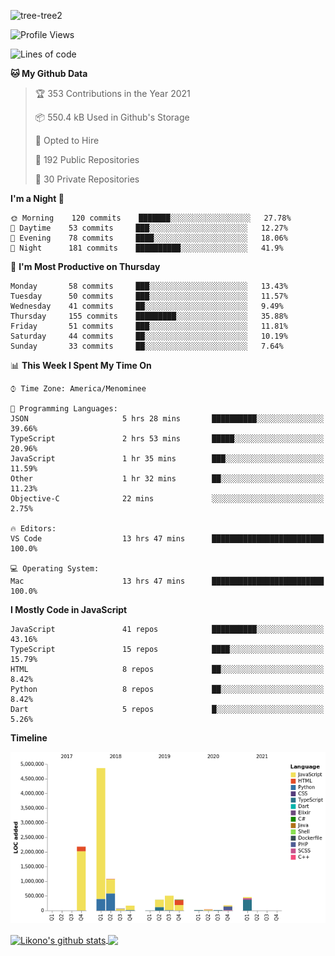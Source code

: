 ![tree-tree2](https://user-images.githubusercontent.com/15727947/99866266-688a6380-2b75-11eb-958b-273006b198d8.jpg)


<!--START_SECTION:waka-->
![Profile Views](http://img.shields.io/badge/Profile%20Views-0-blue)

![Lines of code](https://img.shields.io/badge/From%20Hello%20World%20I%27ve%20Written-10.3%20million%20lines%20of%20code-blue)

**🐱 My Github Data** 

> 🏆 353 Contributions in the Year 2021
 > 
> 📦 550.4 kB Used in Github's Storage 
 > 
> 💼 Opted to Hire
 > 
> 📜 192 Public Repositories 
 > 
> 🔑 30 Private Repositories  
 > 
**I'm a Night 🦉** 

```text
🌞 Morning    120 commits    ███████░░░░░░░░░░░░░░░░░░   27.78% 
🌆 Daytime    53 commits     ███░░░░░░░░░░░░░░░░░░░░░░   12.27% 
🌃 Evening    78 commits     ████░░░░░░░░░░░░░░░░░░░░░   18.06% 
🌙 Night      181 commits    ██████████░░░░░░░░░░░░░░░   41.9%

```
📅 **I'm Most Productive on Thursday** 

```text
Monday       58 commits     ███░░░░░░░░░░░░░░░░░░░░░░   13.43% 
Tuesday      50 commits     ███░░░░░░░░░░░░░░░░░░░░░░   11.57% 
Wednesday    41 commits     ██░░░░░░░░░░░░░░░░░░░░░░░   9.49% 
Thursday     155 commits    █████████░░░░░░░░░░░░░░░░   35.88% 
Friday       51 commits     ███░░░░░░░░░░░░░░░░░░░░░░   11.81% 
Saturday     44 commits     ██░░░░░░░░░░░░░░░░░░░░░░░   10.19% 
Sunday       33 commits     ██░░░░░░░░░░░░░░░░░░░░░░░   7.64%

```


📊 **This Week I Spent My Time On** 

```text
⌚︎ Time Zone: America/Menominee

💬 Programming Languages: 
JSON                     5 hrs 28 mins       ██████████░░░░░░░░░░░░░░░   39.66% 
TypeScript               2 hrs 53 mins       █████░░░░░░░░░░░░░░░░░░░░   20.96% 
JavaScript               1 hr 35 mins        ███░░░░░░░░░░░░░░░░░░░░░░   11.59% 
Other                    1 hr 32 mins        ██░░░░░░░░░░░░░░░░░░░░░░░   11.23% 
Objective-C              22 mins             ░░░░░░░░░░░░░░░░░░░░░░░░░   2.75%

🔥 Editors: 
VS Code                  13 hrs 47 mins      █████████████████████████   100.0%

💻 Operating System: 
Mac                      13 hrs 47 mins      █████████████████████████   100.0%

```

**I Mostly Code in JavaScript** 

```text
JavaScript               41 repos            ██████████░░░░░░░░░░░░░░░   43.16% 
TypeScript               15 repos            ████░░░░░░░░░░░░░░░░░░░░░   15.79% 
HTML                     8 repos             ██░░░░░░░░░░░░░░░░░░░░░░░   8.42% 
Python                   8 repos             ██░░░░░░░░░░░░░░░░░░░░░░░   8.42% 
Dart                     5 repos             █░░░░░░░░░░░░░░░░░░░░░░░░   5.26%

```


**Timeline**

![Chart not found](https://raw.githubusercontent.com/ianlikono/ianlikono/main/charts/bar_graph.png) 


<!--END_SECTION:waka-->


<a href="https://github.com/ianlikono">
  <img align="center" src="https://github-readme-stats.anuraghazra1.vercel.app/api?username=ianlikono&show_icons=true&include_all_commits=true&theme=material-palenight" alt="Likono's github stats" />
</a>
<a href="https://github.com/ianlikono">
  <img align="center" src="https://github-readme-stats.anuraghazra1.vercel.app/api/top-langs/?username=ianlikono&layout=compact&theme=material-palenight" />
</a>

